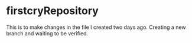 # firstcryRepository
This is to make changes in the file I created two days ago. Creating a new branch and waiting to be verified.
